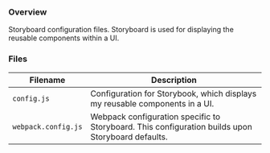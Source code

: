### Overview

Storyboard configuration files.  Storyboard is used for displaying the reusable components within a UI.

### Files

| Filename                 | Description                                                                                        |
|--------------------------|----------------------------------------------------------------------------------------------------|
| `config.js`              | Configuration for Storybook, which displays my reusable components in a UI.                        |
| `webpack.config.js`      | Webpack configuration specific to Storyboard.  This configuration builds upon Storyboard defaults. |
